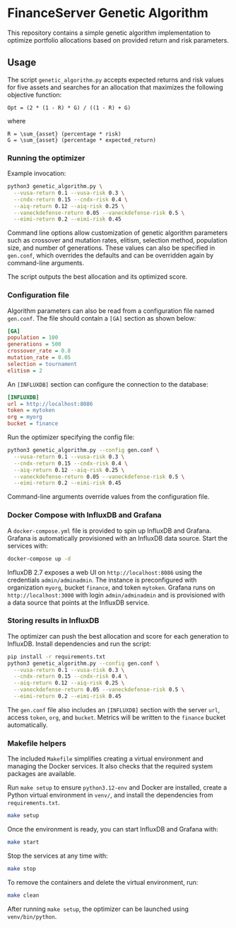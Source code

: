 # FinanceServer Genetic Algorithm

This repository contains a simple genetic algorithm implementation to optimize
portfolio allocations based on provided return and risk parameters.

## Usage

The script `genetic_algorithm.py` accepts expected returns and risk values for
five assets and searches for an allocation that maximizes the following
objective function:

```
Opt = (2 * (1 - R) * G) / ((1 - R) + G)
```

where

```
R = \sum_{asset} (percentage * risk)
G = \sum_{asset} (percentage * expected_return)
```

### Running the optimizer

Example invocation:

```bash
python3 genetic_algorithm.py \
  --vusa-return 0.1 --vusa-risk 0.3 \
  --cndx-return 0.15 --cndx-risk 0.4 \
  --aiq-return 0.12 --aiq-risk 0.25 \
  --vaneckdefense-return 0.05 --vaneckdefense-risk 0.5 \
  --eimi-return 0.2 --eimi-risk 0.45
```

Command line options allow customization of genetic algorithm parameters such as
crossover and mutation rates, elitism, selection method, population size, and
number of generations. These values can also be specified in `gen.conf`, which
overrides the defaults and can be overridden again by command-line arguments.

The script outputs the best allocation and its optimized score.


### Configuration file

Algorithm parameters can also be read from a configuration file named `gen.conf`.
The file should contain a `[GA]` section as shown below:

```ini
[GA]
population = 100
generations = 500
crossover_rate = 0.8
mutation_rate = 0.05
selection = tournament
elitism = 2
```

An `[INFLUXDB]` section can configure the connection to the database:

```ini
[INFLUXDB]
url = http://localhost:8086
token = mytoken
org = myorg
bucket = finance
```

Run the optimizer specifying the config file:

```bash
python3 genetic_algorithm.py --config gen.conf \
  --vusa-return 0.1 --vusa-risk 0.3 \
  --cndx-return 0.15 --cndx-risk 0.4 \
  --aiq-return 0.12 --aiq-risk 0.25 \
  --vaneckdefense-return 0.05 --vaneckdefense-risk 0.5 \
  --eimi-return 0.2 --eimi-risk 0.45
```

Command-line arguments override values from the configuration file.

### Docker Compose with InfluxDB and Grafana

A `docker-compose.yml` file is provided to spin up InfluxDB and Grafana. Grafana is automatically provisioned with an InfluxDB data source. Start the services with:

```bash
docker-compose up -d
```

InfluxDB 2.7 exposes a web UI on `http://localhost:8086` using the credentials `admin/adminadmin`. The instance is preconfigured with organization `myorg`, bucket `finance`, and token `mytoken`. Grafana runs on `http://localhost:3000` with login `admin/adminadmin` and is provisioned with a data source that points at the InfluxDB service.

### Storing results in InfluxDB

The optimizer can push the best allocation and score for each generation to InfluxDB. Install dependencies and run the script:

```bash
pip install -r requirements.txt
python3 genetic_algorithm.py --config gen.conf \
  --vusa-return 0.1 --vusa-risk 0.3 \
  --cndx-return 0.15 --cndx-risk 0.4 \
  --aiq-return 0.12 --aiq-risk 0.25 \
  --vaneckdefense-return 0.05 --vaneckdefense-risk 0.5 \
  --eimi-return 0.2 --eimi-risk 0.45
```

The `gen.conf` file also includes an `[INFLUXDB]` section with the server `url`, access `token`, `org`, and `bucket`. Metrics will be written to the `finance` bucket automatically.

### Makefile helpers

The included `Makefile` simplifies creating a virtual environment and managing the Docker services.
It also checks that the required system packages are available.

Run `make setup` to ensure `python3.12-env` and Docker are installed,
create a Python virtual environment in `venv/`, and install the
dependencies from `requirements.txt`.

```bash
make setup
```

Once the environment is ready, you can start InfluxDB and Grafana with:

```bash
make start
```

Stop the services at any time with:

```bash
make stop
```

To remove the containers and delete the virtual environment, run:

```bash
make clean
```

After running `make setup`, the optimizer can be launched using `venv/bin/python`.

